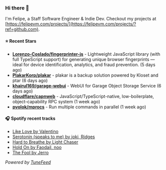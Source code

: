 ### Hi there 👋

I'm Felipe, a Staff Software Engineer & Indie Dev. Checkout my projects at [https://felipevm.com/projects/](https://felipevm.com/projects/?ref=github.com).

#### ⭐ Recent Stars
- **[Lorenzo-Coslado/fingerprinter-js](https://github.com/Lorenzo-Coslado/fingerprinter-js)** - Lightweight JavaScript library (with full TypeScript support) for generating unique browser fingerprints — ideal for device identification, analytics, and fraud prevention. (5 days ago)
- **[PlakarKorp/plakar](https://github.com/PlakarKorp/plakar)** - plakar is a backup solution powered by Kloset and ptar (6 days ago)
- **[khairul169/garage-webui](https://github.com/khairul169/garage-webui)** - WebUI for Garage Object Storage Service (6 days ago)
- **[cloudflare/capnweb](https://github.com/cloudflare/capnweb)** - JavaScript/TypeScript-native, low-boilerplate, object-capability RPC system (1 week ago)
- **[pvolok/mprocs](https://github.com/pvolok/mprocs)** - Run multiple commands in parallel (1 week ago)

#### 🎧 Spotify recent tracks
- [Like Love by Valentino](https://open.spotify.com/track/5icO2z1vObS9JomeE8APIC)
- [Serotonin (speaks to me) by joki, Ridges](https://open.spotify.com/track/6ZRWGSexfCNErfw34knhDb)
- [Hard to Breathe by Light Chaser](https://open.spotify.com/track/3m1WKJ9bhMJPOKXffCKH4K)
- [Hold On by Faodail, noo](https://open.spotify.com/track/4IcDzpQy7x2afUtUeICOhv)
- [The Fool by Jerro](https://open.spotify.com/track/4lWZp94yvNRHC8H2z2FePw)

_Powered by [TuneFeed](https://tunefeed.app?ref=github.com)_
